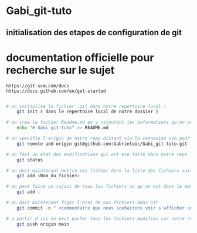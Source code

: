 # Gabi_git-tuto


## initialisation des etapes de configuration de git 


# documentation officielle pour recherche sur le sujet
	https://git-scm.com/docs
	https://docs.github.com/en/get-started


````` bash

# on initialise le fichier .git dans notre repertoire local )
	git init ( dans le repertoire local de notre dossier )

# on cree le fichier Readme.md en y rajoutant les informations qu'on veut et idealement avec le nom du repo au debut 
	echo "# Gabi_git-tuto" >> README.md 

# on specifie l'origin de notre repo distant via la connexion ssh pour que tout les commit arrivent dans ce repo
	git remote add origin git@github.com:Gabrieloic/Gabi_git-tuto.git

# on fait un etat des modifications qui ont ete faite dans notre repo local et on aura la liste tous les fichier modifies 
	git status

# on doit maintenant mettre ces fichier dans la liste des fichiers suivis ( qui seront envoyes lors du  commit )
	git add <Nom_du_fichier>

# on peut faire un rajout de tous les fichiers vu qu'on est dans le meme dossier en faisant 
	git add .

# on doit maintenant figer l'etat de nos fichiers dans Git
	git commit -m " <commentaire que nous souhaitons voir s'afficher une fois le push effectue> "

# a partir d'ici on peut pusher tous les fichiers modifies sur notre repo distant
	git push origin main

